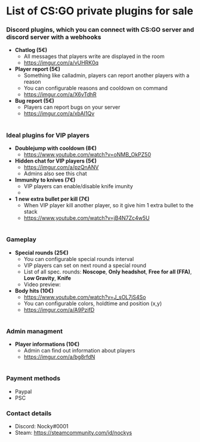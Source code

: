 # List of CS:GO private plugins for sale

### Discord plugins, which you can connect with CS:GO server and discord server with a webhooks
* **Chatlog (5€)**
    * All messages that players write are displayed in the room
    * https://imgur.com/a/vUHRK0q
* **Player report (5€)**
    * Something like calladmin, players can report another players with a reason
    * You can configurable reasons and cooldown on command 
    * https://imgur.com/a/X6vTdhR
* **Bug report (5€)**
    * Players can report bugs on your server
    * https://imgur.com/a/xbAI1Qv

#

### Ideal plugins for VIP players
* **Doublejump with cooldown (8€)**
    * https://www.youtube.com/watch?v=oNMB_OkPZ50
* **Hidden chat for VIP players (5€)**
    * https://imgur.com/a/pzQnANV
    * Admins also see this chat
* **Immunity to knives (7€)**
    * VIP players can enable/disable knife imunity
    *
* **1 new extra bullet per kill (7€)**
    * When VIP player kill another player, so it give him 1 extra bullet to the stack
    * https://www.youtube.com/watch?v=jB4N7Zc4w5U
    
#

### Gameplay
* **Special rounds (25€)**
    * You can configurable special rounds interval
    * VIP players can set on next round a special round
    * List of all spec. rounds: **Noscope**, **Only headshot**, **Free for all (FFA)**, **Low Gravity**, **Knife**
    * Video preview:
* **Body hits (10€)**
    * https://www.youtube.com/watch?v=J_sOL7jS4So
    * You can configurable colors, holdtime and position (x,y)
    * https://imgur.com/a/A9PzifD
    
#

### Admin managment
* **Player informations (10€)**
    * Admin can find out information about players
    * https://imgur.com/a/bg8rfdN 

#

### Payment methods
* Paypal
* PSC
### Contact details
* Discord: Nocky#0001
* Steam: https://steamcommunity.com/id/nockys

